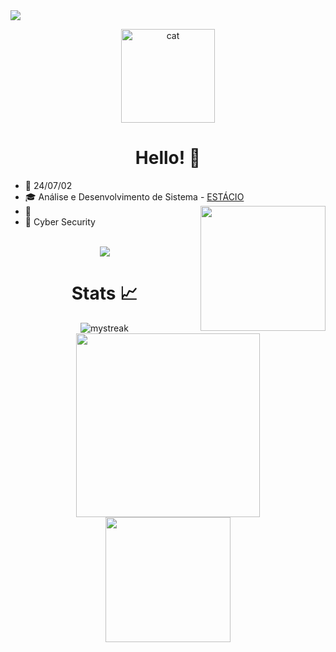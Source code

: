 <!-- Author: Yora -->
<img align="center" src="./img/flowers.png">
<p align="center">
  <img src="./img/cat2.gif" alt="cat" width="150">
</p>
<div align="center">

# Hello! 👋

</div>

<p align="center">

* 📆 24/07/02
* 🎓 Análise e Desenvolvimento de Sistema - <a href="https://www.estácio.com.br/">ESTÁCIO</a>
<img src="./img/test1.gif" align="right" width=200px></img>
* 💼 
* 💙 Cyber Security 
<br><br>
<p align="center">
  <img src="https://skillicons.dev/icons?i=c,cpp,java,python,html,css,javascript,mysql,git,github,linux,arch,ubuntu,kali,neovim,vim&perline=8"/>
</p>

<div align="center">

# Stats 📈

<img src="https://github-readme-streak-stats.herokuapp.com/?user=yoraapt&theme=dark" alt="mystreak"/>
<img width=294 src="https://github-readme-stats.vercel.app/api/top-langs?username=yoraapt&layout=compact&theme=dark&custom_title=Top&nbsp;Languages"/><br>
<img width=200 src="https://github-readme-stats.vercel.app/api?username=yoraapt&show_icons=true&theme=dark"/><br>
<!-- Streak API-->

</div>

<div align="center">

```scala

